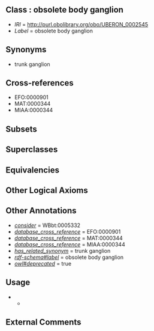 
## Class : obsolete body ganglion

 * *IRI* = http://purl.obolibrary.org/obo/UBERON_0002545
 * *Label* = obsolete body ganglion

## Synonyms

 * trunk ganglion

## Cross-references

 * EFO:0000901
 * MAT:0000344
 * MIAA:0000344

## Subsets


## Superclasses


## Equivalencies


## Other Logical Axioms


## Other Annotations

 * *[consider](../../er/oboInOwl#consider.md)* = WBbt:0005332
 * *[database_cross_reference](../../ef/oboInOwl#hasDbXref.md)* = EFO:0000901
 * *[database_cross_reference](../../ef/oboInOwl#hasDbXref.md)* = MAT:0000344
 * *[database_cross_reference](../../ef/oboInOwl#hasDbXref.md)* = MIAA:0000344
 * *[has_related_synonym](../../ym/oboInOwl#hasRelatedSynonym.md)* = trunk ganglion
 * *[rdf-schema#label](../../el/rdf-schema#label.md)* = obsolete body ganglion
 * *[owl#deprecated](../../ed/owl#deprecated.md)* = true

## Usage

 * -

## External Comments

